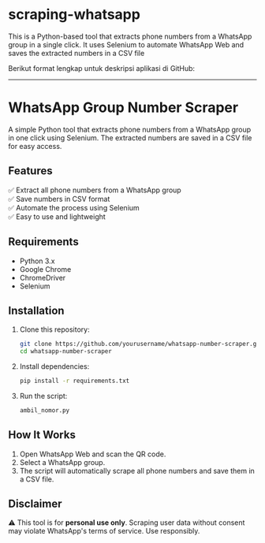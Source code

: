 # scraping-whatsapp
This is a Python-based tool that extracts phone numbers from a WhatsApp group in a single click. It uses Selenium to automate WhatsApp Web and saves the extracted numbers in a CSV file

Berikut format lengkap untuk deskripsi aplikasi di GitHub:  

---

# WhatsApp Group Number Scraper  

A simple Python tool that extracts phone numbers from a WhatsApp group in one click using Selenium. The extracted numbers are saved in a CSV file for easy access.  

## Features  
✅ Extract all phone numbers from a WhatsApp group  
✅ Save numbers in CSV format  
✅ Automate the process using Selenium  
✅ Easy to use and lightweight  

## Requirements  
- Python 3.x  
- Google Chrome  
- ChromeDriver  
- Selenium  

## Installation  
1. Clone this repository:  
   ```bash
   git clone https://github.com/yourusername/whatsapp-number-scraper.git
   cd whatsapp-number-scraper
   ```  
2. Install dependencies:  
   ```bash
   pip install -r requirements.txt
   ```  
3. Run the script:  
   ```bash
   ambil_nomor.py
   ```  

## How It Works  
1. Open WhatsApp Web and scan the QR code.  
2. Select a WhatsApp group.  
3. The script will automatically scrape all phone numbers and save them in a CSV file.  

## Disclaimer  
⚠️ This tool is for **personal use only**. Scraping user data without consent may violate WhatsApp's terms of service. Use responsibly.  

